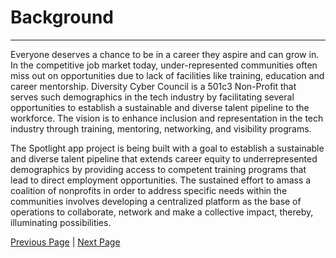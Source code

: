 # Background
---
Everyone deserves a chance to be in a career they aspire and can grow in. In the competitive job market today, under-represented communities often miss out on opportunities due to lack of facilities like training, education and career mentorship.  Diversity Cyber Council is a 501c3 Non-Profit that serves such demographics in the tech industry by facilitating several opportunities to establish a sustainable and diverse talent pipeline to the workforce. The vision is to enhance inclusion and representation in the tech industry through training, mentoring, networking, and visibility programs.

The Spotlight app project is being built with a goal to establish a sustainable and diverse talent pipeline that extends career equity to underrepresented demographics by providing access to competent training programs that lead to direct employment opportunities. The sustained effort to amass a coalition of nonprofits in order to address specific needs within the communities involves developing a centralized platform as the base of operations to collaborate, network and make a collective impact, thereby, illuminating possibilities.

[Previous Page](../README.md) | [Next Page](./DriversGoals.md)

